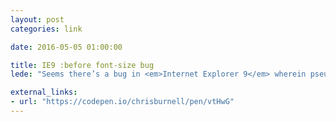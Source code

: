 ```yaml
---
layout: post
categories: link

date: 2016-05-05 01:00:00

title: IE9 :before font-size bug
lede: "Seems there’s a bug in <em>Internet Explorer 9</em> wherein pseudo content (<code>:before</code> and <code>:after</code> content) doesn’t get parsed properly in the DOM, so instead of declarations like <code>font-size</code> being applied only once despite multiple occurrences of the rule, but is in fact treated like a child element in each instance."

external_links:
- url: "https://codepen.io/chrisburnell/pen/vtHwG"
---
```

